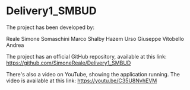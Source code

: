 # Delivery1_SMBUD

The project has been developed by:

Reale Simone
Somaschini Marco
Shalby Hazem
Urso Giuseppe
Vitobello Andrea

The project has an official GitHub repository, available at this link: https://github.com/SimoneReale/Delivery1_SMBUD

There's also a video on YouTube, showing the application running. The video is available at this link: https://youtu.be/C35U8NvhEVM

